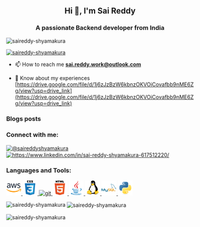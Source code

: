
<h2 align="center">Hi 👋, I'm Sai Reddy</h2>
<h3 align="center">A passionate Backend developer from India</h3>

<p align="left"> <img src="https://komarev.com/ghpvc/?username=saireddy-shyamakura&label=Profile%20views&color=0e75b6&style=flat" alt="saireddy-shyamakura" /> </p>

<p align="left"> <a href="https://github.com/ryo-ma/github-profile-trophy"><img src="https://github-profile-trophy.vercel.app/?username=saireddy-shyamakura" alt="saireddy-shyamakura" /></a> </p>

- 📫 How to reach me **sai.reddy.work@outlook.com**

- 📄 Know about my experiences [https://drive.google.com/file/d/1j6zJzBzW6kbnzOKVOiCovafbb9nME6Zg/view?usp=drive_link](https://drive.google.com/file/d/1j6zJzBzW6kbnzOKVOiCovafbb9nME6Zg/view?usp=drive_link)

### Blogs posts
<!-- BLOG-POST-LIST:START -->
<!-- BLOG-POST-LIST:END -->

<h3 align="left">Connect with me:</h3>
<p align="left">
<a href="https://dev.to/@saireddyshyamakura" target="blank"><img align="center" src="https://raw.githubusercontent.com/rahuldkjain/github-profile-readme-generator/master/src/images/icons/Social/devto.svg" alt="@saireddyshyamakura" height="30" width="40" /></a>
<a href="https://linkedin.com/in/https://www.linkedin.com/in/sai-reddy-shyamakura-617512220/" target="blank"><img align="center" src="https://raw.githubusercontent.com/rahuldkjain/github-profile-readme-generator/master/src/images/icons/Social/linked-in-alt.svg" alt="https://www.linkedin.com/in/sai-reddy-shyamakura-617512220/" height="30" width="40" /></a>
</p>

<h3 align="left">Languages and Tools:</h3>
<p align="left"> <a href="https://aws.amazon.com" target="_blank" rel="noreferrer"> <img src="https://raw.githubusercontent.com/devicons/devicon/master/icons/amazonwebservices/amazonwebservices-original-wordmark.svg" alt="aws" width="40" height="40"/> </a> <a href="https://www.w3schools.com/css/" target="_blank" rel="noreferrer"> <img src="https://raw.githubusercontent.com/devicons/devicon/master/icons/css3/css3-original-wordmark.svg" alt="css3" width="40" height="40"/> </a> <a href="https://git-scm.com/" target="_blank" rel="noreferrer"> <img src="https://www.vectorlogo.zone/logos/git-scm/git-scm-icon.svg" alt="git" width="40" height="40"/> </a> <a href="https://www.w3.org/html/" target="_blank" rel="noreferrer"> <img src="https://raw.githubusercontent.com/devicons/devicon/master/icons/html5/html5-original-wordmark.svg" alt="html5" width="40" height="40"/> </a> <a href="https://www.java.com" target="_blank" rel="noreferrer"> <img src="https://raw.githubusercontent.com/devicons/devicon/master/icons/java/java-original.svg" alt="java" width="40" height="40"/> </a> <a href="https://www.linux.org/" target="_blank" rel="noreferrer"> <img src="https://raw.githubusercontent.com/devicons/devicon/master/icons/linux/linux-original.svg" alt="linux" width="40" height="40"/> </a> <a href="https://www.mysql.com/" target="_blank" rel="noreferrer"> <img src="https://raw.githubusercontent.com/devicons/devicon/master/icons/mysql/mysql-original-wordmark.svg" alt="mysql" width="40" height="40"/> </a> <a href="https://www.python.org" target="_blank" rel="noreferrer"> <img src="https://raw.githubusercontent.com/devicons/devicon/master/icons/python/python-original.svg" alt="python" width="40" height="40"/> </a> </p>

<p><img align="left" src="https://github-readme-stats.vercel.app/api/top-langs?username=saireddy-shyamakura&show_icons=true&locale=en&layout=compact" alt="saireddy-shyamakura" /></p>

<p>&nbsp;<img align="center" src="https://github-readme-stats.vercel.app/api?username=saireddy-shyamakura&show_icons=true&locale=en" alt="saireddy-shyamakura" /></p>

<p><img align="center" src="https://github-readme-streak-stats.herokuapp.com/?user=saireddy-shyamakura&" alt="saireddy-shyamakura" /></p>

